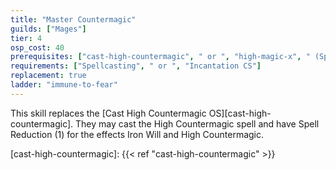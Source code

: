 ```yaml
---
title: "Master Countermagic"
guilds: ["Mages"]
tier: 4
osp_cost: 40
prerequisites: ["cast-high-countermagic", " or ", "high-magic-x", " (Spellcasting)"]
requirements: ["Spellcasting", " or ", "Incantation CS"]
replacement: true
ladder: "immune-to-fear"
---
```

This skill replaces the [Cast High Countermagic OS][cast-high-countermagic]. They may cast the High Countermagic spell and have Spell Reduction (1) for the effects Iron Will and High Countermagic.

[cast-high-countermagic]: {{< ref "cast-high-countermagic" >}}